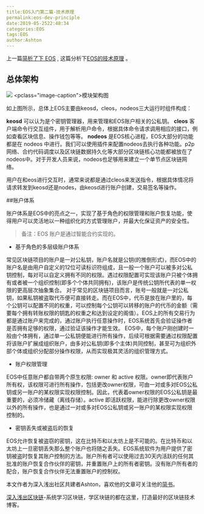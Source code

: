 ```yaml
---
title:EOS入门第二篇-技术原理
permalink:eos-dev-principle
date:2019-05-2522:48:34
categories:EOS
tags:EOS
author:Ashton
---
```


上一篇[简析了下 EOS](https://learnblockchain.cn/2019/05/24/eos-dev-intro/) , 这篇分析下[EOS的技术原理](https://learnblockchain.cn/2019/05/25/eos-dev-principle/) 。

<!-- more -->

## 总体架构

![](https://img.learnblockchain.cn/2019/05/15589392544485.jpg)
<pclass="image-caption">模块架构图</p>

如上图所示，总体上EOS主要由keosd，cleos，nodeos三大运行时组件构成：

**keosd** 可以认为是个密钥管理器，用来管理和EOS账户相关的公私钥。
**cleos** 客户端命令行交互组件，用于解析用户命令，根据具体命令请求调用相应的接口，例如查看区块信息、操作钱包等等。
**nodeos** 是EOS核心进程，EOS大部分的功能都是在 nodeos 中进行。我们可以使用插件来配置nodeos去执行各种功能。p2p网络、合约代码调度以及区块链数据持久化等大部分区块链核心功能都被放在了nodeos中。对于开发人员来说，nodeos也足够用来建立一个单节点区块链网络。

用户在和eos进行交互时，通常来说都是通过cleos来发送指令，根据具体情况将请求转发到keosd还是nodes，由keosd进行账户创建，交易签名等操作。

##账户体系

账户体系是EOS中的亮点之一，实现了基于角色的权限管理和账户恢复功能，使得用户可以灵活地以一种组织化的方式管理账户，并最大化保证资产的安全性。

> 备注：EOS 账户是通过智能合约实现的。

* 基于角色的多层级账户体系

常见区块链项目的账户是一对公私钥，账户名就是公钥(的推倒形式)，而EOS中的账户名是由用户自定义的12位可读标识符组成，且一般一个账户可以被多对公私钥控制，每对可以自定义拥有不同的权限。遇过权限配置可实现该账户只被个体拥有或者被一个组织控制(即多个个体共同拥有)，该账户是传统公钥所代表的单一权限的更高层次抽象集合。
对于常见的区块链项目而言，账号一般就是一对公私钥，如果私钥被盗取代币便可直接转走。而在EOS中，代币是放在账户里的，每个公钥可以配置不同的权重，可以控制每个公钥可以转移的账户的代币的金额（需要每个拥有转账权限的钥匙的权重之和达到设定的阁值）。EOS上的所有交易行为都是通过账户来完成的，通过账户执行任意操作时，EOS系统首先会验证操作者是否拥有足够的权限，通过验证该操作才能生效。
EOS中，每个账户刚创建时一般由个体拥有，通过单一公私钥便能进行所有操作，后续可根据需要通过权限配置将该账户扩展成组织账户，由多对公私钥(即多个主体)共同控制，甚至可为组织外部个体或组织分配部分操作权限，从而实现极其灵活的组织管理方式。

* 账户权限管理

EOS中任意账户都自带两个原生权限: owner 和 active 权限。owner即代表账户所有权，该权限可进行所有操作，包括更改owner权限，可由一对或多对EOS公私钥或另一账户的某权限实现权限控制。因此，代表着owner权限的EOS公私钥是最重要的，必须冷储藏（离线存储）。active 即活跃权限，能进行除更改owner权限以外的所有操作，也是通过一对或多对EOS公私钥或另一账户的某权限实现权限控制的。

* 密钥丢失或被盗后的恢复

EOS允许恢复被盗窃的密钥，这在比特币和以太坊上是不可能的。在比特币和以太坊上一旦密钥丢失那么整个账户也将随之丢失。EOS系统软件为用户提供了密钥被盗时恢复其账户控制的方法。账户所有者可以使用过去30天内活跃的任何其批准的账户恢复合作伙伴的密钥，并重置账户上的所有者密钥。没有账户所有者的配合，账户恢复合作伙伴无法重置账户的控制权。

本文作者为深入浅出社区共建者Ashton，喜欢他的文章可关注他的[简书](https://www.jianshu.com/u/922115b98e3f)。

[深入浅出区块链](https://learnblockchain.cn/)-系统学习区块链，学区块链的都在这里，打造最好的区块链技术博客。